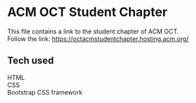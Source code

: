 # ACM OCT Student Chapter
This file contains a link to the student chapter of ACM OCT.  
Follow the link: https://octacmstudentchapter.hosting.acm.org/  


## Tech used  
HTML  
CSS  
Bootstrap CSS framework  
